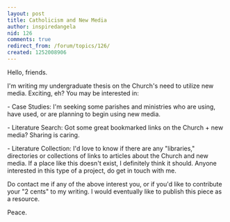 ```yaml
---
layout: post
title: Catholicism and New Media
author: inspiredangela
nid: 126
comments: true
redirect_from: /forum/topics/126/
created: 1252008906
---
```

<p>Hello, friends.</p>
<p>I'm writing my undergraduate thesis on the Church's need to utilize new media. Exciting, eh? You may be interested in:</p>
<p>- Case Studies: I'm seeking some parishes and ministries who are using, have used, or are planning to begin using new media.</p>
<p>- Literature Search: Got some great bookmarked links on the Church + new media? Sharing is caring.</p>
<p>- Literature Collection: I'd love to know if there are any &quot;libraries,&quot; directories or collections of links to articles about the Church and new media. If a place like this doesn't exist, I definitely think it should. Anyone interested in this type of a project, do get in touch with me.</p>
<p>Do contact me if any of the above interest you, or if you'd like to contribute your &quot;2 cents&quot; to my writing. I would eventually like to publish this piece as a resource.</p>
<p>Peace.</p>

